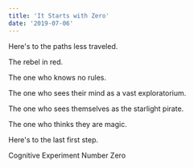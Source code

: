 ```yaml
---
title: 'It Starts with Zero'
date: '2019-07-06'
---
```


Here's to the paths less traveled.

The rebel in red.

The one who knows no rules.

The one who sees their mind as a vast exploratorium.

The one who sees themselves as the starlight pirate.

The one who thinks they are magic.

Here's to the last first step.

Cognitive Experiment Number Zero